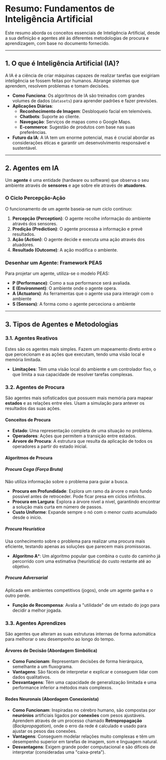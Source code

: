 # Resumo: Fundamentos de Inteligência Artificial

Este resumo aborda os conceitos essenciais de Inteligência Artificial, desde a sua definição e agentes até às diferentes metodologias de procura e aprendizagem, com base no documento fornecido.

---

## 1. O que é Inteligência Artificial (IA)?

A IA é a ciência de criar máquinas capazes de realizar tarefas que exigiriam inteligência se fossem feitas por humanos. Abrange sistemas que aprendem, resolvem problemas e tomam decisões.

- **Como Funciona**: Os algoritmos de IA são treinados com grandes volumes de dados (`datasets`) para aprender padrões e fazer previsões.
- **Aplicações Diárias**:
    - **Reconhecimento de Imagem**: Desbloqueio facial em telemóveis.
    - **Chatbots**: Suporte ao cliente.
    - **Navegação**: Serviços de mapas como o Google Maps.
    - **E-commerce**: Sugestão de produtos com base nas suas preferências.
- **Futuro da IA**: A IA tem um enorme potencial, mas é crucial abordar as considerações éticas e garantir um desenvolvimento responsável e sustentável.

---

## 2. Agentes em IA

Um **agente** é uma entidade (hardware ou software) que observa o seu ambiente através de **sensores** e age sobre ele através de **atuadores**.

### O Ciclo Percepção-Ação

O funcionamento de um agente baseia-se num ciclo contínuo:
1.  **Percepção (Perception)**: O agente recolhe informação do ambiente através dos sensores.
2.  **Predição (Prediction)**: O agente processa a informação e prevê resultados.
3.  **Ação (Action)**: O agente decide e executa uma ação através dos atuadores.
4.  **Resultado (Outcome)**: A ação modifica o ambiente.

### Desenhar um Agente: Framework PEAS

Para projetar um agente, utiliza-se o modelo PEAS:
- **P (Performance)**: Como a sua performance será avaliada.
- **E (Environment)**: O ambiente onde o agente opera.
- **A (Actuators)**: As ferramentas que o agente usa para interagir com o ambiente
- **S (Sensors)**: A forma como o agente perceciona o ambiente

---

## 3. Tipos de Agentes e Metodologias

### 3.1. Agentes Reativos

Estes são os agentes mais simples. Fazem um mapeamento direto entre o que percecionam e as ações que executam, tendo uma visão local e memória limitada.

- **Limitações**: Têm uma visão local do ambiente e um controlador fixo, o que limita a sua capacidade de resolver tarefas complexas.

### 3.2. Agentes de Procura

São agentes mais sofisticados que possuem mais memória para mapear **estados** e as relações entre eles. Usam a simulação para antever os resultados das suas ações.

#### Conceitos de Procura

- **Estado**: Uma representação completa de uma situação no problema.
- **Operadores**: Ações que permitem a transição entre estados.
- **Árvore de Procura**: A estrutura que resulta da aplicação de todos os operadores a partir do estado inicial.

#### Algoritmos de Procura

##### Procura Cega (Força Bruta)

Não utiliza informação sobre o problema para guiar a busca.
- **Procura em Profundidade**: Explora um ramo da árvore o mais fundo possível antes de retroceder. Pode ficar presa em ciclos infinitos.
- **Procura em Largura**: Explora a árvore nível a nível, garantindo encontrar a solução mais curta em número de passos.
- **Custo Uniforme**: Expande sempre o nó com o menor custo acumulado desde o início.

##### Procura Heurística

Usa conhecimento sobre o problema para realizar uma procura mais eficiente, testando apenas as soluções que parecem mais promissoras.
- **Algoritmo A***: Um algoritmo popular que combina o custo do caminho já percorrido com uma estimativa (heurística) do custo restante até ao objetivo.

##### Procura Adversarial

Aplicada em ambientes competitivos (jogos), onde um agente ganha e o outro perde.
- **Função de Recompensa**: Avalia a "utilidade" de um estado do jogo para decidir a melhor jogada.

### 3.3. Agentes Aprendizes

São agentes que alteram as suas estruturas internas de forma automática para melhorar o seu desempenho ao longo do tempo.

#### Árvores de Decisão (Abordagem Simbólica)

- **Como Funcionam**: Representam decisões de forma hierárquica, semelhante a um fluxograma.
- **Vantagens**: São fáceis de interpretar e explicar e conseguem lidar com dados qualitativos.
- **Desvantagens**: Têm uma capacidade de generalização limitada e uma performance inferior a métodos mais complexos.

#### Redes Neuronais (Abordagem Conexionista)

- **Como Funcionam**: Inspiradas no cérebro humano, são compostas por **neurónios** artificiais ligados por **conexões** com pesos ajustáveis. Aprendem através de um processo chamado **Retropropagação** (*Backpropagation*), onde o erro da rede é calculado e usado para ajustar os pesos das conexões.
- **Vantagens**: Conseguem modelar relações muito complexas e têm um desempenho superior em tarefas de imagem, som e linguagem natural.
- **Desvantagens**: Exigem grande poder computacional e são difíceis de interpretar (consideradas uma "caixa-preta").